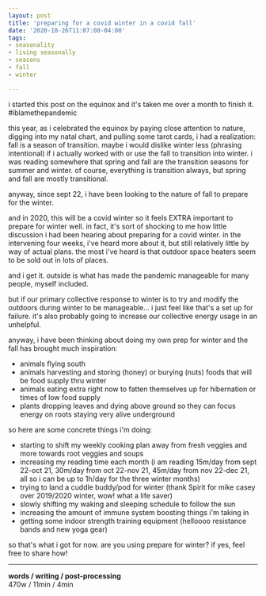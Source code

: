 ```yaml
---
layout: post
title: 'preparing for a covid winter in a covid fall'
date: '2020-10-26T11:07:00-04:00'
tags:
- seasonality
- living seasonally
- seasons
- fall
- winter

--- 
```


i started this post on the equinox and it's taken me over a month to finish it. #iblamethepandemic

this year, as i celebrated the equinox by paying close attention to nature, digging into my natal chart, and pulling some tarot cards, i had a realization: fall is a season of transition. maybe i would dislike winter less (phrasing intentional) if i actually worked with or use the fall to transition into winter. i was reading somewhere that spring and fall are the transition seasons for summer and winter. of course, everything is transition always, but spring and fall are mostly transitional. 

anyway, since sept 22, i have been looking to the nature of fall to prepare for the winter. 

and in 2020, this will be a covid winter so it feels EXTRA important to prepare for winter well. in fact, it's sort of shocking to me how little discussion i had been hearing about preparing for a covid winter.  in the intervening four weeks, i've heard more about it, but still relatively little by way of actual plans. the most i've heard is that outdoor space heaters seem to be sold out in lots of places. 

and i get it. outside is what has made the pandemic manageable for many people, myself included. 

but if our primary collective response to winter is to try and modify the outdoors during winter to be manageable... i just feel like that's a set up for failure. it's also probably going to increase our collective energy usage in an unhelpful. 

anyway, i have been thinking about doing my own prep for winter and the fall has brought much inspiration:

* animals flying south 
* animals harvesting and storing (honey) or burying (nuts) foods that will be food supply thru winter
* animals eating extra right now to fatten themselves up for hibernation or times of low food supply
* plants dropping leaves and dying above ground so they can focus energy on roots staying very alive underground

so here are some concrete things i'm doing:

* starting to shift my weekly cooking plan away from fresh veggies and more towards root veggies and soups
* increasing my reading time each month (i am reading 15m/day from sept 22-oct 21, 30m/day from oct 22-nov 21, 45m/day from nov 22-dec 21, all so i can be up to 1h/day for the three winter months)
* trying to land a cuddle buddy/pod for winter (thank Spirit for mike casey over 2019/2020 winter, wow! what a life saver)
* slowly shifting my waking and sleeping schedule to follow the sun 
* increasing the amount of immune system boosting things i'm taking in
* getting some indoor strength training equipment (helloooo resistance bands and new yoga gear)

so that's what i got for now. are you using prepare for winter? if yes, feel free to share how! 

---

<!-- {:target="_blank"} -->

<!-- hyperlink bank -->


<!-- &#042; = asterisk -->
<!-- &#039; = single quote '-->

**words / writing / post-processing**  
470w / 11min / 4min